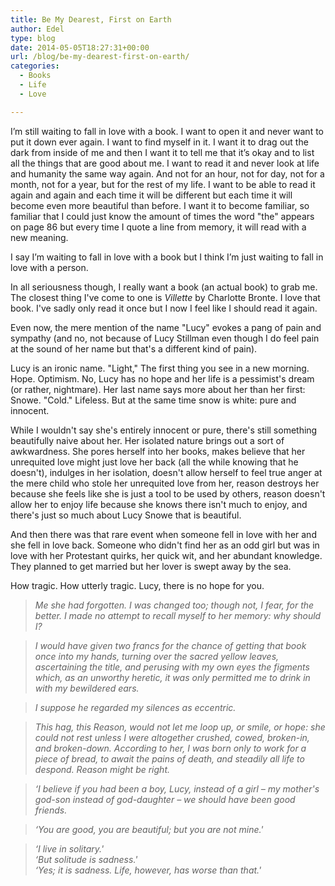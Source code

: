 ```yaml
---
title: Be My Dearest, First on Earth
author: Edel
type: blog
date: 2014-05-05T18:27:31+00:00
url: /blog/be-my-dearest-first-on-earth/
categories:
  - Books
  - Life
  - Love

---
```

I’m still waiting to fall in love with a book. I want to open it and never want to put it down ever again. I want to find myself in it. I want it to drag out the dark from inside of me and then I want it to tell me that it’s okay and to list all the things that are good about me. I want to read it and never look at life and humanity the same way again. And not for an hour, not for day, not for a month, not for a year, but for the rest of my life. I want to be able to read it again and again and each time it will be different but each time it will become even more beautiful than before. I want it to become familiar, so familiar that I could just know the amount of times the word "the" appears on page 86 but every time I quote a line from memory, it will read with a new meaning.

I say I’m waiting to fall in love with a book but I think I’m just waiting to fall in love with a person.

In all seriousness though, I really want a book (an actual book) to grab me. The closest thing I've come to one is _Villette_ by Charlotte Bronte. I love that book. I've sadly only read it once but I now I feel like I should read it again.

Even now, the mere mention of the name "Lucy" evokes a pang of pain and sympathy (and no, not because of Lucy Stillman even though I do feel pain at the sound of her name but that's a different kind of pain).

Lucy is an ironic name. "Light," The first thing you see in a new morning. Hope. Optimism. No, Lucy has no hope and her life is a pessimist's dream (or rather, nightmare). Her last name says more about her than her first: Snowe. "Cold." Lifeless. But at the same time snow is white: pure and innocent.

While I wouldn't say she's entirely innocent or pure, there's still something beautifully naive about her. Her isolated nature brings out a sort of awkwardness. She pores herself into her books, makes believe that her unrequited love might just love her back (all the while knowing that he doesn't), indulges in her isolation, doesn't allow herself to feel true anger at the mere child who stole her unrequited love from her, reason destroys her because she feels like she is just a tool to be used by others, reason doesn't allow her to enjoy life because she knows there isn't much to enjoy, and there's just so much about Lucy Snowe that is beautiful.

And then there was that rare event when someone fell in love with her and she fell in love back. Someone who didn't find her as an odd girl but was in love with her Protestant quirks, her quick wit, and her abundant knowledge. They planned to get married but her lover is swept away by the sea.

How tragic. How utterly tragic. Lucy, there is no hope for you.

> _Me she had forgotten. I was changed too; though not, I fear, for the better. I made no attempt to recall myself to her memory: why should I?_

> _I would have given two francs for the chance of getting that book once into my hands, turning over the sacred yellow leaves, ascertaining the title, and perusing with my own eyes the figments which, as an unworthy heretic, it was only permitted me to drink in with my bewildered ears._

> _I suppose he regarded my silences as eccentric._

> _This hag, this Reason, would not let me loop up, or smile, or hope: she could not rest unless I were altogether crushed, cowed, broken-in, and broken-down. According to her, I was born only to work for a piece of bread, to await the pains of death, and steadily all life to despond. Reason might be right._

> _&#8216;I believe if you had been a boy, Lucy, instead of a girl &#8211; my mother's god-son instead of god-daughter &#8211; we should have been good friends._

> _&#8216;You are good, you are beautiful; but you are not mine.'_

> _&#8216;I live in solitary.'  
> &#8216;But solitude is sadness.'  
> &#8216;Yes; it is sadness. Life, however, has worse than that.'_


